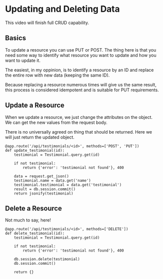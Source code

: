 # Updating and Deleting Data

This video will finish full CRUD capability.

## Basics

To update a resource you can use PUT or POST. The thing here is that you need some way to identify what resource you want to update and how you want to update it.

The easiest, in my oppinion, is to identify a resource by an ID and replace the entire row with new data (keeping the same ID).

Because replacing a resource numerous times will give us the same result, this process is considered idempotent and is suitable for PUT requirements.

## Update a Resource

When we update a resource, we just change the attributes on the object. We can get the new values from the request body.

There is no universally agreed on thing that should be returned. Here we will just return the updated object.
```
@app.route('/api/testimonials/<id>', methods=['POST', 'PUT'])
def update_testimonial(id):
    testimonial = Testimonial.query.get(id)

    if not testimonial:
        return {'error': 'testimonial not found'}, 400

    data = request.get_json()
    testimonial.name = data.get('name')
    testimonial.testimonial = data.get('testimonial')
    result = db.session.commit()
    return jsonify(testimonial)
```

## Delete a Resource

Not much to say, here!

```
@app.route('/api/testimonials/<id>', methods=['DELETE'])
def delete_testimonial(id):
    testimonial = Testimonial.query.get(id)

    if not testimonial:
        return {'error': 'testimonial not found'}, 400

    db.session.delete(testimonial)
    db.session.commit()

    return {}
```

